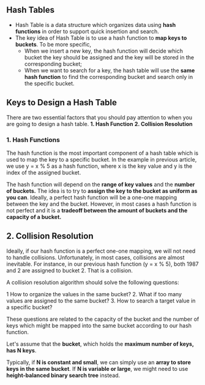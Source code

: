 ## Hash Tables
- Hash Table is a data structure which organizes data using **hash functions** in order to support quick insertion and search.
- The key idea of Hash Table is to use a hash function to **map keys to buckets**. To be more specific,
  - When we insert a new key, the hash function will decide which bucket the key should be assigned and the key will be stored in the corresponding bucket;
  - When we want to search for a key, the hash table will use the **same hash function** to find the corresponding bucket and search only in the specific bucket.

## Keys to Design a Hash Table
There are two essential factors that you should pay attention to when you are going to design a hash table.
**1. Hash Function**
**2. Collision Resolution**

### 1. Hash Functions
The hash function is the most important component of a hash table which is used to map the key to a specific bucket. In the example in previous article, we use y = x % 5 as a hash function, where x is the key value and y is the index of the assigned bucket.

The hash function will depend on the **range of key values** and the **number of buckets.** The idea is to try to **assign the key to the bucket as uniform as you can**. Ideally, a perfect hash function will be a one-one mapping between the key and the bucket. However, in most cases a hash function is not perfect and it is a **tradeoff between the amount of buckets and the capacity of a bucket.**

## 2. Collision Resolution
Ideally, if our hash function is a perfect one-one mapping, we will not need to handle collisions. Unfortunately, in most cases, collisions are almost inevitable. For instance, in our previous hash function (y = x % 5), both 1987 and 2 are assigned to bucket 2. That is a collision.

A collision resolution algorithm should solve the following questions:

1 How to organize the values in the same bucket?
2. What if too many values are assigned to the same bucket?
3. How to search a target value in a specific bucket?

These questions are related to the capacity of the bucket and the number of keys which might be mapped into the same bucket according to our hash function.

Let's assume that the **bucket**, which holds the **maximum number of keys, has N keys**.

Typically, if **N is constant and small**, we can simply use an **array to store keys in the same bucket**. If **N is variable or large**, we might need to use **height-balanced binary search tree** instead.



